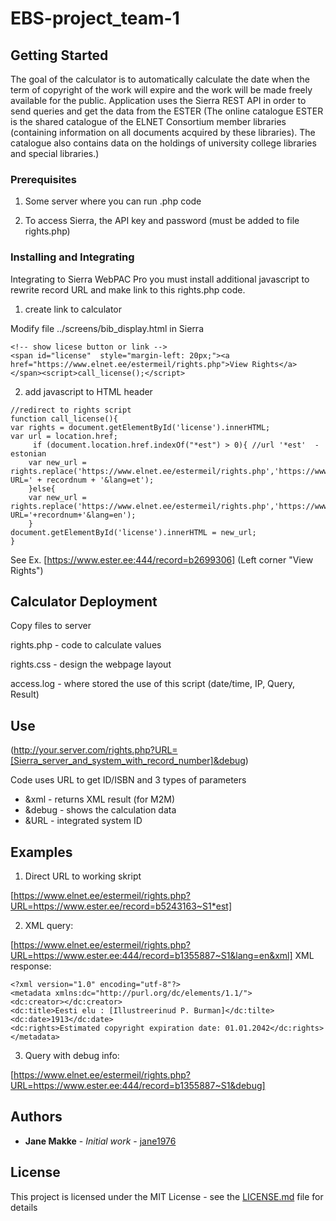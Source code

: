 # EBS-project_team-1

## Getting Started

The goal of the calculator is to automatically calculate the date when the term of copyright of the work will expire and the work will be made freely available for the public. Application uses the Sierra REST API in order to send queries and get the data from the ESTER (The online catalogue ESTER is the shared catalogue of the ELNET Consortium member libraries (containing information on all documents acquired by these libraries). The catalogue also contains data on the holdings of university college libraries and special libraries.)

### Prerequisites

1. Some server where you can run .php code

2. To access Sierra, the API key and password (must be added to file rights.php)

### Installing and Integrating

Integrating to Sierra WebPAC Pro you must install additional javascript to rewrite record URL and make link to this rights.php code.

1. create link to calculator

Modify file ../screens/bib_display.html in Sierra
```
<!-- show licese button or link -->
<span id="license"  style="margin-left: 20px;"><a href="https://www.elnet.ee/estermeil/rights.php">View Rights</a></span><script>call_license();</script>
```
2. add javascript to HTML header
```
//redirect to rights script
function call_license(){
var rights = document.getElementById('license').innerHTML;
var url = location.href;
     if (document.location.href.indexOf("*est") > 0){ //url '*est'  - estonian
	var new_url = rights.replace('https://www.elnet.ee/estermeil/rights.php','https://www.elnet.ee/estermeil/rights.php?URL=' + recordnum + '&lang=et');
    }else{
	var new_url = rights.replace('https://www.elnet.ee/estermeil/rights.php','https://www.elnet.ee/estermeil/rights.php?URL='+recordnum+'&lang=en');
    }
document.getElementById('license').innerHTML = new_url;
}
```

See Ex. [https://www.ester.ee:444/record=b2699306]
(Left corner "View Rights")

## Calculator Deployment

Copy files to server

rights.php - code to calculate values

rights.css - design the webpage layout

access.log - where stored the use of this script (date/time, IP, Query, Result)
  
## Use 

(http://your.server.com/rights.php?URL=[Sierra_server_and_system_with_record_number]&debug)

Code uses URL to get ID/ISBN and 3 types of parameters
- &xml - returns XML result (for M2M)
- &debug - shows the calculation data
- &URL - integrated system ID

## Examples

1. Direct URL to working skript 

[https://www.elnet.ee/estermeil/rights.php?URL=https://www.ester.ee/record=b5243163~S1*est]

2. XML query:

[https://www.elnet.ee/estermeil/rights.php?URL=https://www.ester.ee:444/record=b1355887~S1&lang=en&xml]
XML response:
```
<?xml version="1.0" encoding="utf-8"?>
<metadata xmlns:dc="http://purl.org/dc/elements/1.1/">
<dc:creator></dc:creator>
<dc:title>Eesti elu : [Illustreerinud P. Burman]</dc:tilte>
<dc:date>1913</dc:date>
<dc:rights>Estimated copyright expiration date: 01.01.2042</dc:rights>
</metadata>
```

3. Query with debug info: 

[https://www.elnet.ee/estermeil/rights.php?URL=https://www.ester.ee:444/record=b1355887~S1&debug]

## Authors

* **Jane Makke** - *Initial work* - [jane1976](https://github.com/jane1976/EBS-project_team-1)

## License

This project is licensed under the MIT License - see the [LICENSE.md](LICENSE.md) file for details

